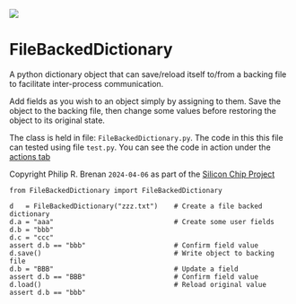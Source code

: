 <div>
    <p><a href="https://github.com/philiprbrenan/FileBackedDictionary"><img src="https://github.com/philiprbrenan/FileBackedDictionary/workflows/Test/badge.svg"></a>
</div>

# FileBackedDictionary

A python dictionary object that can save/reload itself to/from a
backing file to facilitate inter-process communication.

Add fields as you wish to an object simply by assigning to them.  Save the
object to the backing file, then change some values before restoring the object
to its original state.

The class is held in file: ```FileBackedDictionary.py```.  The code in this
this file can tested using file ```test.py```.  You can see the code in action
under the
[actions tab](https://github.com/philiprbrenan/FileBackedDictionary/actions)

Copyright Philip R. Brenan ```2024-04-06``` as part of the [Silicon Chip Project](http://prb.appaapps.com/zesal/pitchdeck/pitchDeck.html)

```
from FileBackedDictionary import FileBackedDictionary

d   = FileBackedDictionary("zzz.txt")    # Create a file backed dictionary
d.a = "aaa"                              # Create some user fields
d.b = "bbb"
d.c = "ccc"
assert d.b == "bbb"                      # Confirm field value
d.save()                                 # Write object to backing file
d.b = "BBB"                              # Update a field
assert d.b == "BBB"                      # Confirm field value
d.load()                                 # Reload original value
assert d.b == "bbb"
```
